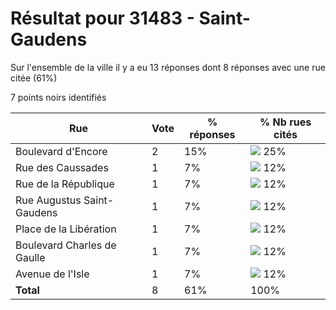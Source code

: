 # Résultat pour 31483 - Saint-Gaudens

Sur l'ensemble de la ville il y a eu 13 réponses dont 8 réponses avec une rue citée (61%)

7 points noirs identifiés

| Rue | Vote | % réponses | % Nb rues cités|
|-----|------|------------|----------------|
| Boulevard d'Encore | 2 | 15% | <img src="../../img/bar_25.gif" />&nbsp;25%|
| Rue des Caussades | 1 | 7% | <img src="../../img/bar_12.gif" />&nbsp;12%|
| Rue de la République | 1 | 7% | <img src="../../img/bar_12.gif" />&nbsp;12%|
| Rue Augustus Saint-Gaudens | 1 | 7% | <img src="../../img/bar_12.gif" />&nbsp;12%|
| Place de la Libération | 1 | 7% | <img src="../../img/bar_12.gif" />&nbsp;12%|
| Boulevard Charles de Gaulle | 1 | 7% | <img src="../../img/bar_12.gif" />&nbsp;12%|
| Avenue de l'Isle | 1 | 7% | <img src="../../img/bar_12.gif" />&nbsp;12%|
| **Total** | 8 | 61% | 100%|
